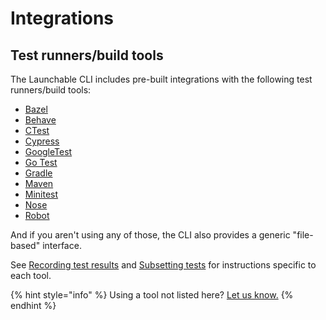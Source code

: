 # Integrations

## Test runners/build tools

The Launchable CLI includes pre-built integrations with the following test runners/build tools:

* [Bazel](https://bazel.build/)
* [Behave](https://pypi.org/project/behave/)
* [CTest](https://cmake.org/cmake/help/latest/manual/ctest.1.html#id13)
* [Cypress](https://www.cypress.io/)
* [GoogleTest](https://github.com/google/googletest)
* [Go Test](https://golang.org/pkg/testing/)
* [Gradle](https://gradle.org/)
* [Maven](https://maven.apache.org/)
* [Minitest](https://github.com/seattlerb/minitest)
* [Nose](https://nose.readthedocs.io/en/latest/index.html)
* [Robot](https://robotframework.org/)

And if you aren't using any of those, the CLI also provides a generic "file-based" interface.

See [Recording test results](../training-a-model/recording-test-results.md) and [Subsetting tests](../optimizing-test-execution/subsetting-tests.md#subsetting-tests) for instructions specific to each tool.

{% hint style="info" %}
Using a tool not listed here? [Let us know.](mailto:support@launchableinc.com)
{% endhint %}

